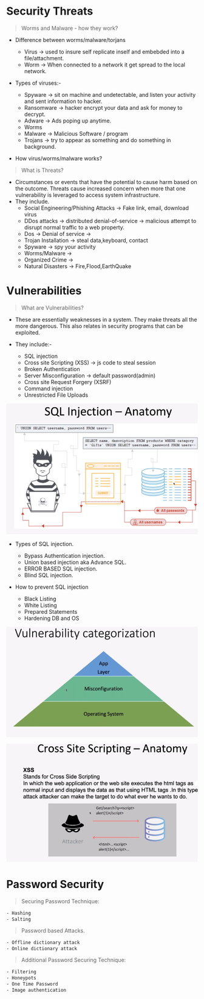 # Security Threats

> Worms and Malware - how they work?

- Difference between worms/malware/torjans

  - Virus -> used to insure self replicate inself and embebded into a file/attachment.
  - Worm -> When connected to a network it get spread to the local network.

- Types of viruses:-
  - Spyware -> sit on machine and undetectable, and listen your activity and sent information to hacker.
  - Ransomware -> hacker encrypt your data and ask for money to decrypt.
  - Adware -> Ads poping up anytime.
  - Worms
  - Malware -> Malicious Software / program
  - Trojans -> try to appear as something and do something in background.
- How virus/worms/malware works?

> What is Threats?

- Circumstances or events that have the potential to cause harm based on the outcome. Threats cause increased concern when more that one vulnerability is leveraged to access system infrastructure.
- They include.
  - Social Engineering/Phishing Attacks -> Fake link, email, download virus
  - DDos attacks -> distributed denial-of-service -> malicious attempt to disrupt normal traffic to a web property.
  - Dos -> Denial of service ->
  - Trojan Installation -> steal data,keyboard, contact
  - Spyware -> spy your activity
  - Worms/Malware ->
  - Organized Crime ->
  - Natural Disasters -> Fire,Flood,EarthQuake

# Vulnerabilities

> What are Vulnerabilities?

- These are essentially weaknesses in a system. They make threats all the more dangerous. This also relates in security programs that can be exploited.

- They include:-
  - SQL injection
  - Cross site Scripting (XSS) -> js code to steal session
  - Broken Authentication
  - Server Misconfiguration -> default password(admin)
  - Cross site Request Forgery (XSRF)
  - Command injection
  - Unrestricted File Uploads

![](img/sql.png)

- Types of SQL injection.

  - Bypass Authentication injection.
  - Union based injection aka Advance SQL.
  - ERROR BASED SQL injection.
  - Blind SQL injection.

- How to prevent SQL injection
  - Black Listing
  - White Listing
  - Prepared Statements
  - Hardening DB and OS

![](img/vulnerability.png)

![](img/crossSiteScripting.png)

# Password Security

> Securing Password Technique:

    - Hashing
    - Salting

> Password based Attacks.

    - Offline dictionary attack
    - Online dictionary attack

> Additional Password Securing Technique:

    - Filtering
    - Honeypots
    - One Time Password
    - Image authentication
